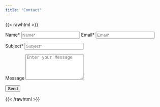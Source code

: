```yaml
---
title: "Contact"
---
```


{{< rawhtml >}}
  <link rel="stylesheet" href="https://blog.puvvadi.me/css/form.css">

  <script type="text/javascript">var submitted=false;</script>
  
  <iframe name="hidden_iframe" id="hidden_iframe" style="display:none;"
  onload="if(submitted) {window.location='/thankyou';}"></iframe>

  <form action="https://docs.google.com/forms/d/e/1FAIpQLSfCg_L4F-xWAVa93eZDnVHuNtB-UVuN4upM2IvbSrbdDvGFJQ/formResponse" 
  method="post" target="hidden_iframe" onsubmit="submitted=true;">
  </form>

  <form action="https://docs.google.com/forms/d/e/1FAIpQLSfCg_L4F-xWAVa93eZDnVHuNtB-UVuN4upM2IvbSrbdDvGFJQ/formResponse" method="post" target="hidden_iframe" onsubmit="submitted=true" netlify >
  <label>Name*</label>
    <input type="text" placeholder="Name*" class="form-input" name="entry.149128287" required>
  <label>Email*</label>
    <input type="email" placeholder="Email*" class="form-input" name="entry.630496343" required>

  <label>Subject*</label>
    <input type="text" placeholder="Subject*" class="form-input" name="entry.399879000" required>
    
  <label>Message</label>
    <textarea rows="5" placeholder="Enter your Message" class="form-input" name="entry.1494840321" ></textarea>
    
  <button type="submit">Send</button>
  </form>
{{< /rawhtml >}}
